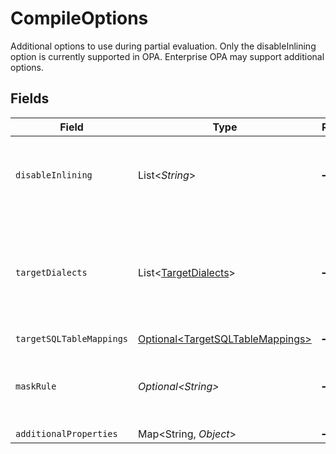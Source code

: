# CompileOptions

Additional options to use during partial evaluation. Only the disableInlining option is currently supported in OPA. Enterprise OPA may support additional options.


## Fields

| Field                                                                                         | Type                                                                                          | Required                                                                                      | Description                                                                                   |
| --------------------------------------------------------------------------------------------- | --------------------------------------------------------------------------------------------- | --------------------------------------------------------------------------------------------- | --------------------------------------------------------------------------------------------- |
| `disableInlining`                                                                             | List\<*String*>                                                                               | :heavy_minus_sign:                                                                            | A list of paths to exclude from partial evaluation inlining.                                  |
| `targetDialects`                                                                              | List\<[TargetDialects](../../models/shared/TargetDialects.md)>                                | :heavy_minus_sign:                                                                            | The output targets for partial evaluation. Different targets will have different constraints. |
| `targetSQLTableMappings`                                                                      | [Optional\<TargetSQLTableMappings>](../../models/shared/TargetSQLTableMappings.md)            | :heavy_minus_sign:                                                                            | N/A                                                                                           |
| `maskRule`                                                                                    | *Optional\<String>*                                                                           | :heavy_minus_sign:                                                                            | The Rego rule to evaluate for generating column masks.                                        |
| `additionalProperties`                                                                        | Map\<String, *Object*>                                                                        | :heavy_minus_sign:                                                                            | N/A                                                                                           |